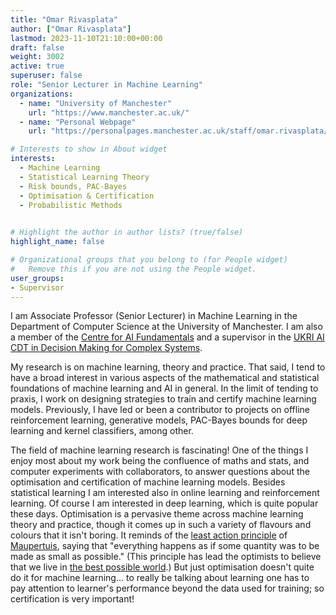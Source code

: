 ```yaml
---
title: "Omar Rivasplata"
author: ["Omar Rivasplata"]
lastmod: 2023-11-10T21:10:00+00:00
draft: false
weight: 3002
active: true
superuser: false
role: "Senior Lecturer in Machine Learning"
organizations:
  - name: "University of Manchester"
    url: "https://www.manchester.ac.uk/"
  - name: "Personal Webpage"
    url: "https://personalpages.manchester.ac.uk/staff/omar.rivasplata/"

# Interests to show in About widget
interests:
  - Machine Learning
  - Statistical Learning Theory
  - Risk bounds, PAC-Bayes
  - Optimisation & Certification
  - Probabilistic Methods

  
# Highlight the author in author lists? (true/false)
highlight_name: false

# Organizational groups that you belong to (for People widget)
#   Remove this if you are not using the People widget.
user_groups:
- Supervisor
---
```


I am Associate Professor (Senior Lecturer) in Machine Learning in the Department of Computer Science at the University of Manchester. I am also a member of the [Centre for AI Fundamentals](https://ai-fun.manchester.ac.uk/) and a supervisor in the [UKRI AI CDT in Decision Making for Complex Systems](https://www.ai-decisions-cdt.ac.uk/). 

My research is on machine learning, theory and practice. That said, I tend to have a broad interest in various aspects of the mathematical and statistical foundations of machine learning and AI in general. In the limit of tending to praxis, I work on designing strategies to train and certify machine learning models. Previously, I have led or been a contributor to projects on offline reinforcement learning, generative models, PAC-Bayes bounds for deep learning and kernel classifiers, among other.

The field of machine learning research is fascinating! One of the things I enjoy most about my work being the confluence of maths and stats, and computer experiments with collaborators, to answer questions about the optimisation and certification of machine learning models. Besides statistical learning I am interested also in online learning and reinforcement learning. Of course I am interested in deep learning, which is quite popular these days. Optimisation is a pervasive theme across machine learning theory and practice, though it comes up in such a variety of flavours and colours that it isn't boring. It reminds of the [least action principle](https://en.wikipedia.org/wiki/Stationary-action_principle) of [Maupertuis](https://en.wikipedia.org/wiki/Pierre_Louis_Maupertuis), saying that "everything happens as if some quantity was to be made as small as possible." (This principle has lead the optimists to believe that we live in [the best possible world](https://www.google.co.uk/books/edition/_/WGOmFLikLrkC?hl=en).) But just optimisation doesn't quite do it for machine learning... to really be talking about learning one has to pay attention to learner's performance beyond the data used for training; so certification is very important!

